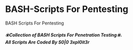# BASH-Scripts For Pentesting
BASH Scripts For Pentesting<br>
<h5>☣️Collection of BASH Scripts For Penetration Testing☣️.<br>
All Scripts Are Coded By S0|0 3xpl0it3r<br>
